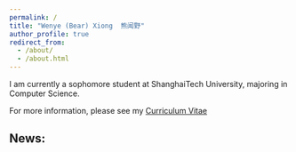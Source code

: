 ```yaml
---
permalink: /
title: "Wenye (Bear) Xiong  熊闻野"
author_profile: true
redirect_from: 
  - /about/
  - /about.html
---
```

I am currently a sophomore student at ShanghaiTech University, majoring in Computer Science.

For more information, please see my [Curriculum Vitae](http://academicpages.github.io/files/cv.pdf)
## News:

